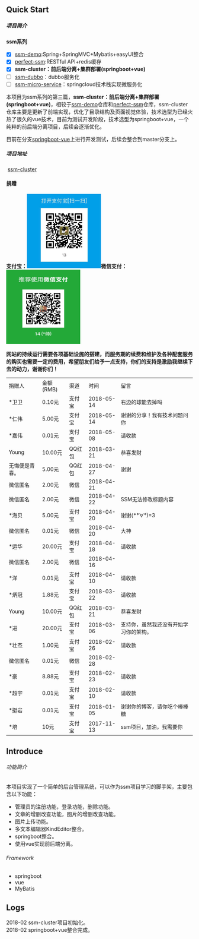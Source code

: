 ## Quick Start 

##### 项目简介

**ssm系列**<br />
* [x] [ssm-demo](https://github.com/ZHENFENG13/ssm-demo):Spring+SpringMVC+Mybatis+easyUI整合
* [x] [perfect-ssm](https://github.com/ZHENFENG13/perfect-ssm):RESTful API+redis缓存
* [x] **ssm-cluster：前后端分离+集群部署(springboot+vue)**
* [ ] [ssm-dubbo](https://github.com/ZHENFENG13/ssm-dubbo)：dubbo服务化
* [ ] [ssm-micro-service](https://github.com/ZHENFENG13/ssm-micro-service)：springcloud技术栈实现微服务化

本项目为ssm系列的第三篇，**ssm-cluster：前后端分离+集群部署(springboot+vue)**，相较于[ssm-demo](https://github.com/ZHENFENG13/ssm-demo)仓库和[perfect-ssm](https://github.com/ZHENFENG13/perfect-ssm)仓库，ssm-cluster仓库主要是更新了前端实现，优化了目录结构及页面视觉体验，技术选型为已经火热了很久的vue技术，目前为测试开发阶段，技术选型为springboot+vue，一个纯粹的前后端分离项目，后续会逐渐优化。

目前在分支[springboot-vue](https://github.com/ZHENFENG13/ssm-cluster/tree/springboot-vue)上进行开发测试，后续会整合到master分支上。

##### 项目地址
  <a href='http://ssm-cluster.13blog.site/'>ssm-cluster</a> <br /> 

#### 捐赠

**支付宝：**<img src="https://raw.githubusercontent.com/ZHENFENG13/resource/master/images/2018-02-27/zhifubao1.jpg" width = "200" height = "200" alt="zhifubao"/>**微信支付：**<img src="https://raw.githubusercontent.com/ZHENFENG13/resource/master/images/2018-02-27/wxpay.jpg" width = "200" height = "200" alt="wxpay"/>

**网站的持续运行需要各项基础设施的搭建，而服务期的续费和维护及各种配套服务的购买也需要一定的费用，希望朋友们给予一点支持，你们的支持是激励我继续下去的动力，谢谢你们！**

<table>
    <tr>
        <td>捐赠人</td>
        <td>金额(RMB)</td>
        <td>渠道</td>
        <td>时间</td>
        <td>留言</td>
    </tr>
    <tr>
        <td>*卫卫</td>
        <td>0.10元</td>
        <td>支付宝</td>
        <td>2018-05-14</td>
        <td>右边的球能去掉吗</td>
    </tr>
    <tr>
        <td>*仁伟</td>
        <td>5.00元</td>
        <td>支付宝</td>
        <td>2018-05-14</td>
        <td>谢谢的分享！我有技术问题问你</td>
    </tr> 
    <tr>
        <td>*嘉伟</td>
        <td>0.01元</td>
        <td>支付宝</td>
        <td>2018-05-08</td>
        <td>请收款</td>
    </tr>
    <tr>
        <td>Young</td>
        <td>10.00元</td>
        <td>QQ红包</td>
        <td>2018-03-21</td>
        <td>恭喜发财</td>
    </tr> 
    <tr>
        <td>无悔便是青春。</td>
        <td>5.00元</td>
        <td>QQ红包</td>
        <td>2018-04-27</td>
        <td>谢谢</td>
    </tr> 
    <tr>
        <td>微信匿名</td>
        <td>2.00元</td>
        <td>微信</td>
        <td>2018-04-21</td>
        <td></td>
    </tr>  
    <tr>
        <td>微信匿名</td>
        <td>2.00元</td>
        <td>微信</td>
        <td>2018-04-22</td>
        <td>SSM无法修改标题内容</td>
    </tr>  
    <tr>
        <td>*海贝</td>
        <td>5.00元</td>
        <td>支付宝</td>
        <td>2018-04-20</td>
        <td>谢谢(*°∀°)=3</td>
    </tr> 
    <tr>
        <td>微信匿名</td>
        <td>0.01元</td>
        <td>微信</td>
        <td>2018-04-20</td>
        <td>大神</td>
    </tr>  
    <tr>
        <td>*运华</td>
        <td>20.00元</td>
        <td>支付宝</td>
        <td>2018-04-18</td>
        <td>请收款</td>
    </tr> 
    <tr>
        <td>微信匿名</td>
        <td>2.00元</td>
        <td>微信</td>
        <td>2018-04-16</td>
        <td></td>
    </tr>  
    <tr>
        <td>*洋</td>
        <td>0.01元</td>
        <td>支付宝</td>
        <td>2018-04-10</td>
        <td>请收款</td>
    </tr> 
    <tr>
        <td>*炳冠</td>
        <td>1.88元</td>
        <td>支付宝</td>
        <td>2018-03-22</td>
        <td>请收款</td>
    </tr> 
    <tr>
        <td>Young</td>
        <td>10.00元</td>
        <td>QQ红包</td>
        <td>2018-03-21</td>
        <td>恭喜发财</td>
    </tr> 
    <tr>
        <td>*进</td>
        <td>20.00元</td>
        <td>支付宝</td>
        <td>2018-03-06</td>
        <td>支持你，虽然我还没有开始学习你的架构。</td>
    </tr>  
    <tr>
        <td>*壮杰</td>
        <td>1.00元</td>
        <td>支付宝</td>
        <td>2018-02-26</td>
        <td>请收款</td>
    </tr>  
    <tr>
        <td>微信匿名</td>
        <td>0.01元</td>
        <td>微信</td>
        <td>2018-02-28</td>
        <td></td>
    </tr>  
    <tr>
        <td>*豪</td>
        <td>8.88元</td>
        <td>支付宝</td>
        <td>2018-02-23</td>
        <td>请收款</td>
    </tr>   
    <tr>
        <td>*超宇</td>
        <td>0.01元</td>
        <td>支付宝</td>
        <td>2018-02-10</td>
        <td>请收款</td>
    </tr>   
    <tr>
        <td>*挺岩</td>
        <td>0.01元</td>
        <td>支付宝</td>
        <td>2018-01-05</td>
        <td>谢谢你的博客，请你吃个棒棒糖</td>
    </tr>   
    <tr>
        <td>*培</td>
        <td>10元</td>
        <td>支付宝</td>
        <td>2017-11-13</td>
        <td>ssm项目，加油，我需要你</td>
    </tr>   
</table>
 

## Introduce

###### 功能简介

本项目实现了一个简单的后台管理系统，可以作为ssm项目学习的脚手架，主要包含以下功能： <br /> 
- 管理员的注册功能，登录功能，删除功能。 <br /> 
- 文章的增删改查功能，图片的增删改查功能。 <br /> 
- 图片上传功能。 <br /> 
- 多文本编辑器KindEditor整合。 <br /> 
- springboot整合。 <br /> 
- 使用vue实现前后端分离。 <br /> 

###### Framework

- springboot <br /> 
- vue <br /> 
- MyBatis <br /> 

## Logs
  2018-02 ssm-cluster项目初始化。 <br /> 
  2018-02 springboot+vue整合完成。 <br /> 
